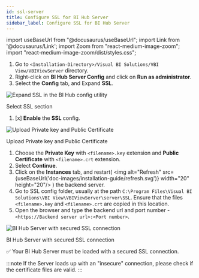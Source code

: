 ```yaml
---
id: ssl-server
title: Configure SSL for BI Hub Server
sidebar_label: Configure SSL for BI Hub Server
---
```


import useBaseUrl from "@docusaurus/useBaseUrl";
import Link from '@docusaurus/Link';
import Zoom from "react-medium-image-zoom";
import "react-medium-image-zoom/dist/styles.css";

1. Go to `<Installation-Directory>/Visual BI Solutions/VBI View/VBIViewServer` directory.
1. Right-click on **BI Hub Server Config** and click on **Run as administrator**.
1. Select the **Config** tab, and Expand **SSL**.

  <div class="center">
    <Zoom>
      <img alt="Expand SSL in the BI Hub config utility" src={useBaseUrl('doc-images/installation-guide/server-config.png')}/>
    </Zoom>
  <p>Select SSL section</p>
  </div>

1. [x] **Enable** the **SSL** config.

  <div class="center">
    <Zoom>
      <img alt="Upload Private key and Public Certificate" src={useBaseUrl('doc-images/installation-guide/enable-ssl.png')}/>
    </Zoom>
  <p>Upload Private key and Public Certificate</p>
  </div>

1. Choose the **Private Key** with `<filename>.key` extension and **Public Certificate** with `<filename>.crt` extension.
1. Select **Continue**.
1. Click on the **Instances** tab, and restart( <Zoom><img alt="Refresh" src={useBaseUrl('doc-images/installation-guide/refresh.svg')} width="20" height="20"/></Zoom> ) the backend server.
1. Go to SSL config folder, usually at the path `C:\Program Files\Visual BI Solutions\VBI View\VBIViewServer\server\SSL`.
Ensure that the files `<filename>.key` and `<filename>.crt` are copied in this location.
1. Open the browser and type the backend url and port number - `<https://Backend server url>:<Port number>`.

  <div class="center" id="border">
    <Zoom>
      <img alt="BI Hub Server with secured SSL connection" src={useBaseUrl('doc-images/installation-guide/server-ssl-confirm.png')}/>
    </Zoom>
  </div>
  <div class="center"><p>BI Hub Server with secured SSL connection</p></div>

  :white_check_mark: Your BI Hub Server must be loaded with a secured SSL connection.

:::note
If the Server loads up with an "insecure" connection, please check if the certificate files are valid.
:::

